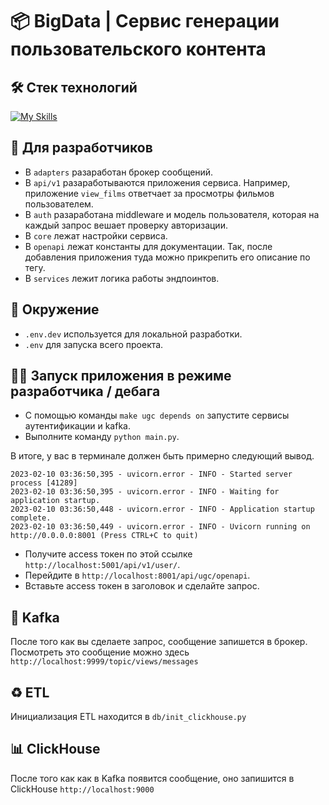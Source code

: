 # 📦 BigData | Сервис генерации пользовательского контента

## 🛠 Стек технологий

[![My Skills](https://skillicons.dev/icons?i=python,fastapi,kafka,docker,nginx&perline=5)](https://skillicons.dev)


## 🧭 Для разработчиков

- В `adapters` разаработан брокер сообщений.
- В  `api/v1` разаработываются приложения сервиса. Например, приложение `view_films` ответчает за просмотры фильмов пользователем.
- В `auth` разаработана middleware и модель пользователя, которая на каждый запрос вешает проверку авторизации.
- В `core` лежат настройки сервиса.
- В `openapi` лежат константы для документации. Так, после добавления приложения туда можно прикрепить его описание по тегу.
- В `services` лежит логика работы эндпоинтов.


## 🔑 Окружение

- `.env.dev` используется для локальной разработки.
- `.env` для запуска всего проекта.


## 🏃‍♂️ Запуск приложения в режиме разработчика / дебага

- С помощью команды `make ugc depends on` запустите cервисы аутентификации и kafka.
- Выполните команду `python main.py`.

В итоге, у вас в терминале должен быть примерно следующий вывод.

```commandline
2023-02-10 03:36:50,395 - uvicorn.error - INFO - Started server process [41289]
2023-02-10 03:36:50,395 - uvicorn.error - INFO - Waiting for application startup.
2023-02-10 03:36:50,448 - uvicorn.error - INFO - Application startup complete.
2023-02-10 03:36:50,449 - uvicorn.error - INFO - Uvicorn running on http://0.0.0.0:8001 (Press CTRL+C to quit)
```

- Получите access токен по этой ссылке `http://localhost:5001/api/v1/user/`.
- Перейдите в `http://localhost:8001/api/ugc/openapi`.
- Вставьте access токен в заголовок и сделайте запрос.


## 📨 Kafka

После того как вы сделаете запрос, сообщение запишется в брокер.
Посмотреть это сообщение можно здесь `http://localhost:9999/topic/views/messages`


## ♻️ ETL

Инициализация ETL находится в `db/init_clickhouse.py`

## 📊 ClickHouse

После того как как в Kafka появится сообщение, оно запишится в ClickHouse `http://localhost:9000` 
